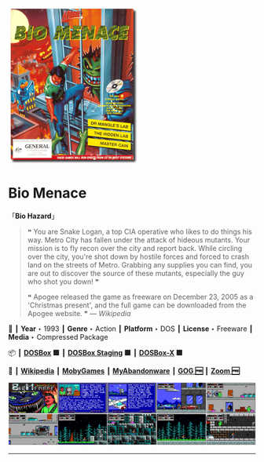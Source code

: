 ![](Thumbnail.png "application-thumbnail")

# Bio Menace

「**Bio Hazard**」

> ❝ You are Snake Logan, a top CIA operative who likes to do things his way. Metro City has fallen under the attack of hideous mutants. Your mission is to fly recon over the city and report back. While circling over the city, you're shot down by hostile forces and forced to crash land on the streets of Metro. Grabbing any supplies you can find, you are out to discover the source of these mutants, especially the guy who shot you down! ❞
>
> ❝ Apogee released the game as freeware on December 23, 2005 as a 'Christmas present', and the full game can be downloaded from the Apogee website. ❞ — *Wikipedia*
>

📌 ┃ **Year** ‣ 1993 ┃ **Genre** ‣ Action ┃ **Platform** ‣ DOS ┃ **License** ‣ Freeware ┃ **Media** ‣ Compressed Package 

📦 ┃ **[DOSBox](https://www.dosbox.com/) 🟩** ┃ **[DOSBox Staging](https://dosbox-staging.github.io/) 🟩** ┃ **[DOSBox-X](https://dosbox-x.com/) 🟩** 

📎 ┃ **[Wikipedia](https://en.wikipedia.org/wiki/Bio_Menace)** ┃ **[MobyGames](https://www.mobygames.com/game/236/bio-menace/)** ┃ **[MyAbandonware](https://www.myabandonware.com/game/bio-menace-22a)** ┃ **[GOG 🆓](https://www.gog.com/en/game/bio_menace)** ┃ **[Zoom 🆓](https://www.zoom-platform.com/product/bio-menace)** 

![](Montage.png "Bio Menace")

---


